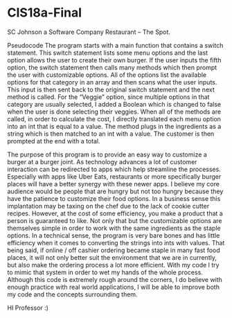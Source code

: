 # CIS18a-Final

SC Johnson a Software Company
Restaurant – The Spot.

Pseudocode 
The program starts with a main function that contains a switch statement. This switch statement lists some menu options and the last option allows the user to create their own burger. If the user inputs the fifth option, the switch statement then calls many methods which then prompt the user with customizable options. All of the options list the available options for that category in an array and then scans what the user inputs. This input is then sent back to the original switch statement and the next method is called. For the “Veggie” option, since multiple options in that category are usually selected, I added a Boolean which is changed to false when the user is done selecting their veggies. When all of the methods are called, in order to calculate the cost, I directly translated each menu option into an int that is equal to a value. The method plugs in the ingredients as a string which is then matched to an int with a value. The customer is then prompted at the end with a total.

The purpose of this program is to provide an easy way to customize a burger at a burger joint. As technology advances a lot of customer interaction can be redirected to apps which help streamline the processes. Especially with apps like Uber Eats, restaurants or more specifically burger places will have a better synergy with these newer apps. I believe my core audience would be people that are hungry but not too hungry because they have the patience to customize their food options. In a business sense this implantation may be taxing on the chef due to the lack of cookie cutter recipes. However, at the cost of some efficiency, you make a product that a person is guaranteed to like. Not only that but the customizable options are themselves simple in order to work with the same ingredients as the staple options. In a technical sense, the program is very bare bones and has little efficiency when it comes to converting the strings into ints with values. That being said, if online / off cashier ordering became staple in many fast food places, it will not only better suit the environment that we are in currently, but also make the ordering process a lot more efficient. With my code I try to mimic that system in order to wet my hands of the whole process. Although this code is extremely rough around the corners, I do believe with enough practice with real world applications, I will be able to improve both my code and the concepts surrounding them.




HI Professor :)
